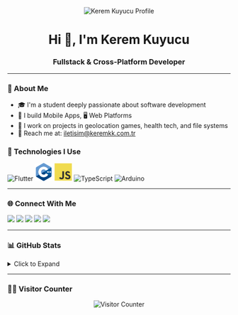 <!-- Profile Picture -->
<p align="center">
  <img src="https://avatars.githubusercontent.com/u/84400545?s=400&u=656c479ce00b79c801862dd5ebb318cb1aacaed6&v=4" width="150" height="150" alt="Kerem Kuyucu Profile"/>
</p>

<h1 align="center">Hi 👋, I'm Kerem Kuyucu</h1>
<h3 align="center">Fullstack & Cross-Platform Developer</h3>

---

### 🚀 About Me  
- 🎓 I'm a student deeply passionate about software development  
- 📱 I build Mobile Apps, 🖥️ Web Platforms
- 🧠 I work on projects in geolocation games, health tech, and file systems  
- 📧 Reach me at: [iletisim@keremkk.com.tr](mailto:iletisim@keremkk.com.tr)


### 🧰 Technologies I Use  
<p align="left">
  <img src="https://www.vectorlogo.zone/logos/flutterio/flutterio-icon.svg" alt="Flutter" width="40" height="40"/>
  <img src="https://raw.githubusercontent.com/devicons/devicon/master/icons/cplusplus/cplusplus-original.svg" alt="C++" width="40" height="40"/>
  <img src="https://raw.githubusercontent.com/devicons/devicon/master/icons/javascript/javascript-original.svg" alt="JavaScript" width="40" height="40"/>
  <img src="https://cdn.worldvectorlogo.com/logos/typescript.svg" alt="TypeScript" width="40" height="40"/>
  <img src="https://cdn.worldvectorlogo.com/logos/arduino-1.svg" alt="Arduino" width="40" height="40"/>
</p>

---

### 🌐 Connect With Me  
<p align="left">
  <a href="https://www.instagram.com/keremxkuyucu" target="_blank"><img src="https://raw.githubusercontent.com/rahuldkjain/github-profile-readme-generator/master/src/images/icons/Social/instagram.svg" width="40"/></a>
  <a href="https://discord.com/users/483678328646270996" target="_blank"><img src="https://raw.githubusercontent.com/rahuldkjain/github-profile-readme-generator/master/src/images/icons/Social/discord.svg" width="40"/></a>
  <a href="https://www.youtube.com/@Kerem_KK" target="_blank"><img src="https://raw.githubusercontent.com/rahuldkjain/github-profile-readme-generator/master/src/images/icons/Social/youtube.svg" width="40"/></a>
  <a href="https://www.linkedin.com/in/kerem-kuyucu/" target="_blank"><img src="https://upload.wikimedia.org/wikipedia/commons/8/81/LinkedIn_icon.svg" width="40"/></a>
  <a href="https://github.com/KeremKuyucu" target="_blank"><img src="https://raw.githubusercontent.com/rahuldkjain/github-profile-readme-generator/master/src/images/icons/Social/github.svg" width="40"/></a>
</p>

---

### 📊 GitHub Stats
<details>
  <summary>Click to Expand</summary>

  ![KeremKuyucu's GitHub Stats](https://github-readme-stats.vercel.app/api?username=keremkuyucu&theme=radical&count_private=true&hide_border=true)  
  ![Top Languages](https://github-readme-stats.vercel.app/api/top-langs/?username=keremkuyucu&layout=compact&theme=radical&count_private=true&hide_border=true)
</details>

---

### 🧑‍💻 Visitor Counter  
<p align="center">
  <img src="https://count.getloli.com/get/@keremkuyucu?theme=gelbooru" alt="Visitor Counter"/>
</p>
